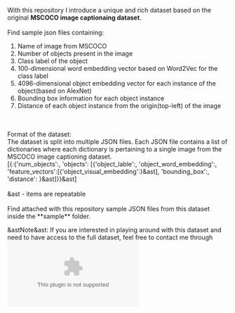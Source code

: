 With this repository I introduce a unique and rich dataset based on the original **MSCOCO image captionaing dataset**.
<br />
<br />
Find sample json files containing:
<br />
1. Name of image from MSCOCO
2. Number of objects present in the image
3. Class label of the object
4. 100-dimensional word embedding vector based on Word2Vec for the class label
5. 4096-dimensional object embedding vector for each instance of the object(based on AlexNet)
6. Bounding box information for each object instance
7. Distance of each object instance from the origin(top-left) of the image
<br />
<br />
Format of the dataset:
<br />
The dataset is split into multiple JSON files. Each JSON file contains a list of dictionaries where each dictionary is pertaining to a single image from the MSCOCO image captioning dataset.
<br />
[{<name of image>:{'num_objects':<number of objects>, 'objects': [{'object_lable':<name of object>, 'object_word_embedding':<word2vec based object label features>, 'feature_vectors':[{'object_visual_embedding':<alexnet based object visual features>}&ast], 'bounding_box':<x,y position of the object>, 'distance': <object distance from top-left position inside image>}&ast]}}&ast]
<br />
<br />
&ast - items are repeatable
<br />
<br />
Find attached with this repository sample JSON files from this dataset inside the **sample** folder.

&astNote&ast: If you are interested in playing around with this dataset and need to have access to the full dataset, feel free to contact me through ![](ashutosh.mishra1014@gmail.com)